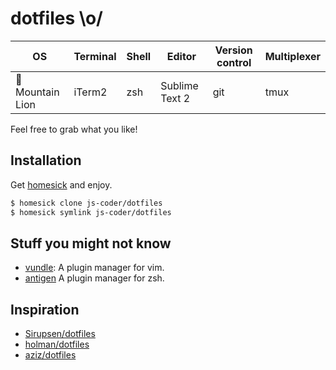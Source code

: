 # dotfiles \o/


 OS             | Terminal | Shell | Editor          | Version control | Multiplexer
--------------- | -------- | ----- | --------------- | --------------  | -----------
 Mountain Lion | iTerm2   | zsh   | Sublime Text 2  | git             | tmux

Feel free to grab what you like!

## Installation

Get [homesick](http://github.com/technicalpickles/homesick) and enjoy.

```sh
$ homesick clone js-coder/dotfiles
$ homesick symlink js-coder/dotfiles
```

## Stuff you might not know

- [vundle](https://github.com/gmarik/vundle): A plugin manager for vim.
- [antigen](https://github.com/zsh-users/antigen) A plugin manager for zsh.

## Inspiration

- [Sirupsen/dotfiles](https://github.com/Sirupsen/dotfiles)
- [holman/dotfiles](https://github.com/holman/dotfiles)
- [aziz/dotfiles](https://github.com/aziz/dotfiles)
